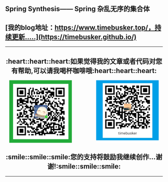 ## Spring Synthesis—— Spring 杂乱无序的集合体
## [我的blog地址：https://www.timebusker.top/，持续更新.....](https://timebusker.github.io/)

-----------------

<h2 align="center">:heart::heart::heart:如果觉得我的文章或者代码对您有帮助,可以请我喝杯咖啡哦:heart::heart::heart:</h2>
<div  align="center">    
  <img src="https://raw.githubusercontent.com/timebusker/timebusker.github.io/master/mine/wxpay.png?raw=true" width = "200" height = "200" alt="WXPAY" align=center />
  &nbsp;&nbsp;&nbsp;&nbsp;&nbsp;&nbsp;&nbsp;&nbsp;&nbsp;&nbsp;&nbsp;&nbsp;&nbsp;&nbsp;&nbsp;&nbsp;&nbsp;&nbsp;
  <img src="https://raw.githubusercontent.com/timebusker/timebusker.github.io/master/mine/alipay.png?raw=true" width = "200" height = "200" alt="ALIPAY" align=center />
</div>  
<h2 align="center">:smile::smile::smile:您的支持将鼓励我继续创作...谢谢!:smile::smile::smile:</h2>

-----------------

